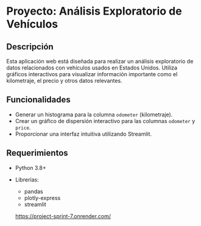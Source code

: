# Proyecto: Análisis Exploratorio de Vehículos

## Descripción
Esta aplicación web está diseñada para realizar un análisis exploratorio de datos relacionados con vehículos usados en Estados Unidos. Utiliza gráficos interactivos para visualizar información importante como el kilometraje, el precio y otros datos relevantes.

## Funcionalidades
- Generar un histograma para la columna `odometer` (kilometraje).
- Crear un gráfico de dispersión interactivo para las columnas `odometer` y `price`.
- Proporcionar una interfaz intuitiva utilizando Streamlit.

## Requerimientos
- Python 3.8+
- Librerías:
  - pandas
  - plotly-express
  - streamlit

  https://project-sprint-7.onrender.com/